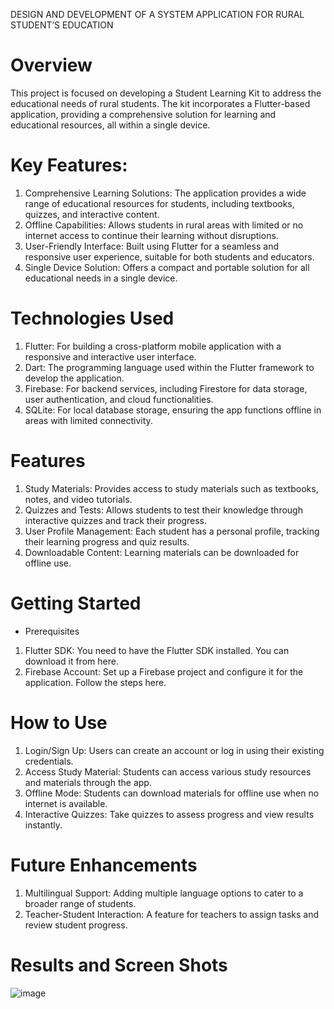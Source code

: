 DESIGN AND DEVELOPMENT OF A SYSTEM APPLICATION FOR RURAL STUDENT’S EDUCATION
# Overview
This project is focused on developing a Student Learning Kit to address the educational needs of rural students. The kit incorporates a Flutter-based application, providing a comprehensive solution for learning and educational resources, all within a single device.

# Key Features:
1. Comprehensive Learning Solutions: The application provides a wide range of educational resources for students, including textbooks, quizzes, and interactive content.
2. Offline Capabilities: Allows students in rural areas with limited or no internet access to continue their learning without disruptions.
3. User-Friendly Interface: Built using Flutter for a seamless and responsive user experience, suitable for both students and educators.
4. Single Device Solution: Offers a compact and portable solution for all educational needs in a single device.

# Technologies Used
1. Flutter: For building a cross-platform mobile application with a responsive and interactive user interface.
2. Dart: The programming language used within the Flutter framework to develop the application.
3. Firebase: For backend services, including Firestore for data storage, user authentication, and cloud functionalities.
4. SQLite: For local database storage, ensuring the app functions offline in areas with limited connectivity.

# Features
1. Study Materials: Provides access to study materials such as textbooks, notes, and video tutorials.
2. Quizzes and Tests: Allows students to test their knowledge through interactive quizzes and track their progress.
3. User Profile Management: Each student has a personal profile, tracking their learning progress and quiz results.
4. Downloadable Content: Learning materials can be downloaded for offline use.

# Getting Started
* Prerequisites
1. Flutter SDK: You need to have the Flutter SDK installed. You can download it from here.
2. Firebase Account: Set up a Firebase project and configure it for the application. Follow the steps here.

# How to Use
1. Login/Sign Up: Users can create an account or log in using their existing credentials.
2. Access Study Material: Students can access various study resources and materials through the app.
3. Offline Mode: Students can download materials for offline use when no internet is available.
4. Interactive Quizzes: Take quizzes to assess progress and view results instantly.

# Future Enhancements
1. Multilingual Support: Adding multiple language options to cater to a broader range of students.
2. Teacher-Student Interaction: A feature for teachers to assign tasks and review student progress.

# Results and Screen Shots

![image](https://github.com/user-attachments/assets/8c35f266-cd0f-43d1-b81e-5b29231bf0fd)
